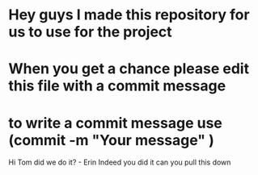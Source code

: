 # Hey guys I made this repository for us to use for the project
# When you get a chance please edit this file with a commit message
# to write a commit message use (commit -m "Your message" <filename>)
Hi Tom did we do it? - Erin
Indeed you did it can you pull this down
